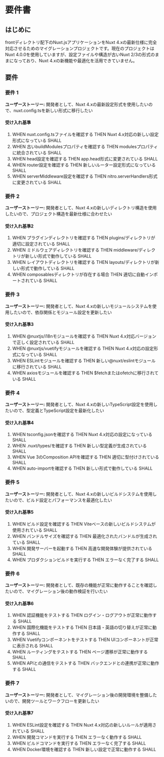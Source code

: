 # 要件書

## はじめに

frontディレクトリ配下のNuxt.jsアプリケーションをNuxt 4.xの最新仕様に完全対応させるためのマイグレーションプロジェクトです。現在のプロジェクトはNuxt 4.0.0を使用していますが、設定ファイルや構造が古いNuxt 2/3の形式のままになっており、Nuxt 4.xの新機能や最適化を活用できていません。

## 要件

### 要件 1

**ユーザーストーリー:** 開発者として、Nuxt 4.xの最新設定形式を使用したいので、nuxt.config.tsを新しい形式に移行したい

#### 受け入れ基準

1. WHEN nuxt.config.tsファイルを確認する THEN Nuxt 4.x対応の新しい設定形式になっている SHALL
2. WHEN 古いbuildModulesプロパティを確認する THEN modulesプロパティに統合されている SHALL
3. WHEN head設定を確認する THEN app.head形式に変更されている SHALL
4. WHEN router設定を確認する THEN 新しいルーター設定形式になっている SHALL
5. WHEN serverMiddleware設定を確認する THEN nitro.serverHandlers形式に変更されている SHALL

### 要件 2

**ユーザーストーリー:** 開発者として、Nuxt 4.xの新しいディレクトリ構造を使用したいので、プロジェクト構造を最新仕様に合わせたい

#### 受け入れ基準2

1. WHEN プラグインディレクトリを確認する THEN plugins/ディレクトリが適切に設定されている SHALL
2. WHEN ミドルウェアディレクトリを確認する THEN middleware/ディレクトリが新しい形式で動作している SHALL
3. WHEN レイアウトディレクトリを確認する THEN layouts/ディレクトリが新しい形式で動作している SHALL
4. WHEN composablesディレクトリが存在する場合 THEN 適切に自動インポートされている SHALL

### 要件 3

**ユーザーストーリー:** 開発者として、Nuxt 4.xの新しいモジュールシステムを使用したいので、依存関係とモジュール設定を更新したい

#### 受け入れ基準3

1. WHEN @nuxtjs/i18nモジュールを確認する THEN Nuxt 4.x対応バージョンで正しく設定されている SHALL
2. WHEN @nuxtjs/vuetifyモジュールを確認する THEN Nuxt 4.x対応の設定形式になっている SHALL
3. WHEN ESLintモジュールを確認する THEN 新しい@nuxt/eslintモジュールに移行されている SHALL
4. WHEN axiosモジュールを確認する THEN $fetchまたはofetchに移行されている SHALL

### 要件 4

**ユーザーストーリー:** 開発者として、Nuxt 4.xの新しいTypeScript設定を使用したいので、型定義とTypeScript設定を最新化したい

#### 受け入れ基準4

1. WHEN tsconfig.jsonを確認する THEN Nuxt 4.x対応の設定になっている SHALL
2. WHEN .nuxt/types/を確認する THEN 新しい型定義が生成されている SHALL
3. WHEN Vue 3のComposition APIを確認する THEN 適切に型付けされている SHALL
4. WHEN auto-importを確認する THEN 新しい形式で動作している SHALL

### 要件 5

**ユーザーストーリー:** 開発者として、Nuxt 4.xの新しいビルドシステムを使用したいので、ビルド設定とパフォーマンスを最適化したい

#### 受け入れ基準5

1. WHEN ビルド設定を確認する THEN Viteベースの新しいビルドシステムが使用されている SHALL
2. WHEN バンドルサイズを確認する THEN 最適化されたバンドルが生成されている SHALL
3. WHEN 開発サーバーを起動する THEN 高速な開発体験が提供されている SHALL
4. WHEN プロダクションビルドを実行する THEN エラーなく完了する SHALL

### 要件 6

**ユーザーストーリー:** 開発者として、既存の機能が正常に動作することを確認したいので、マイグレーション後の動作検証を行いたい

#### 受け入れ基準6

1. WHEN 認証機能をテストする THEN ログイン・ログアウトが正常に動作する SHALL
2. WHEN 国際化機能をテストする THEN 日本語・英語の切り替えが正常に動作する SHALL
3. WHEN Vuetifyコンポーネントをテストする THEN UIコンポーネントが正常に表示される SHALL
4. WHEN ルーティングをテストする THEN ページ遷移が正常に動作する SHALL
5. WHEN APIとの通信をテストする THEN バックエンドとの連携が正常に動作する SHALL

### 要件 7

**ユーザーストーリー:** 開発者として、マイグレーション後の開発環境を整備したいので、開発ツールとワークフローを更新したい

#### 受け入れ基準7

1. WHEN ESLint設定を確認する THEN Nuxt 4.x対応の新しいルールが適用されている SHALL
2. WHEN 開発コマンドを実行する THEN エラーなく動作する SHALL
3. WHEN ビルドコマンドを実行する THEN エラーなく完了する SHALL
4. WHEN Docker環境を確認する THEN 新しい設定で正常に動作する SHALL